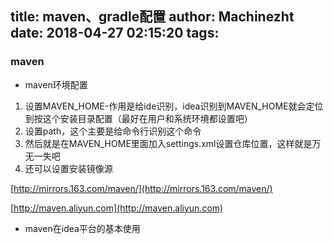 title: maven、gradle配置
author: Machinezht
date: 2018-04-27 02:15:20
tags:
---
### **maven**
* maven环境配置


1. 设置MAVEN_HOME-作用是给ide识别，idea识别到MAVEN_HOME就会定位到按这个安装目录配置（最好在用户和系统环境都设置吧）
2. 设置path，这个主要是给命令行识别这个命令
3. 然后就是在MAVEN_HOME里面加入settings.xml设置仓库位置，这样就是万无一失吧
4. 还可以设置安装镜像源

[http://mirrors.163.com/maven/](http://mirrors.163.com/maven/)

[http://maven.aliyun.com](http://maven.aliyun.com)

* maven在idea平台的基本使用

    
 
